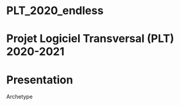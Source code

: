 # PLT_2020_endless
Projet Logiciel Transversal (PLT) 2020-2021
=============
Presentation
========
Archetype
